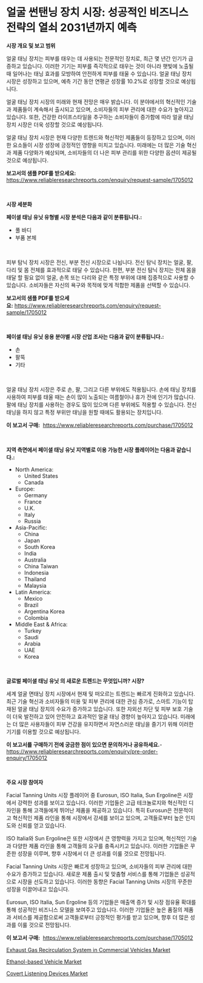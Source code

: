 <p><h1>얼굴 썬탠닝 장치 시장: 성공적인 비즈니스 전략의 열쇠 2031년까지 예측</h1></p><p><strong>시장 개요 및 보고 범위</strong></p>
<p><p>얼굴 태닝 장치는 피부를 태우는 데 사용되는 전문적인 장치로, 최근 몇 년간 인기가 급증하고 있습니다. 이러한 기기는 피부를 즉각적으로 태우는 것이 아니라 햇빛에 노출될 때 일어나는 태닝 효과를 모방하여 안전하게 피부를 태울 수 있습니다. 얼굴 태닝 장치 시장은 성장하고 있으며, 예측 기간 동안 연평균 성장률 10.2%로 성장할 것으로 예상됩니다.</p><p>얼굴 태닝 장치 시장의 미래와 현재 전망은 매우 밝습니다. 이 분야에서의 혁신적인 기술과 제품들이 계속해서 출시되고 있으며, 소비자들의 피부 관리에 대한 수요가 높아지고 있습니다. 또한, 건강한 라이프스타일을 추구하는 소비자들이 증가함에 따라 얼굴 태닝 장치 시장은 더욱 성장할 것으로 예상됩니다.</p><p>얼굴 태닝 장치 시장은 현재 다양한 트렌드와 혁신적인 제품들이 등장하고 있으며, 이러한 요소들이 시장 성장에 긍정적인 영향을 미치고 있습니다. 미래에는 더 많은 기술 혁신과 제품 다양화가 예상되며, 소비자들의 더 나은 피부 관리를 위한 다양한 옵션이 제공될 것으로 예상됩니다.</p></p>
<p><strong>보고서의 샘플 PDF를 받으세요:</strong> <a href="https://www.reliableresearchreports.com/enquiry/request-sample/1705012">https://www.reliableresearchreports.com/enquiry/request-sample/1705012</a></p>
<p>&nbsp;</p>
<p><strong>시장 세분화</strong></p>
<p><strong>페이셜 태닝 유닛 유형별 시장 분석은 다음과 같이 분류됩니다.:</strong></p>
<p><ul><li>풀 바디</li><li>부품 본체</li></ul></p>
<p>&nbsp;</p>
<p><p>피부 탐닉 장치 시장은 전신, 부분 전신 시장으로 나뉩니다. 전신 탐닉 장치는 얼굴, 팔, 다리 및 몸 전체를 효과적으로 태달 수 있습니다. 한편, 부분 전신 탐닉 장치는 전체 몸을 태달 할 필요 없이 얼굴, 손목 또는 다리와 같은 특정 부위에 대해 집중적으로 사용할 수 있습니다. 소비자들은 자신의 욕구와 목적에 맞게 적합한 제품을 선택할 수 있습니다.</p></p>
<p><strong>보고서의 샘플 PDF를 받으세요:</strong>&nbsp;<a href="https://www.reliableresearchreports.com/enquiry/request-sample/1705012">https://www.reliableresearchreports.com/enquiry/request-sample/1705012</a></p>
<p>&nbsp;</p>
<p><strong> 페이셜 태닝 유닛 응용 분야별 시장 산업 조사는 다음과 같이 분류됩니다.:</strong></p>
<p><ul><li>손</li><li>팔뚝</li><li>기타</li></ul></p>
<p>&nbsp;</p>
<p><p>얼굴 태닝 장치 시장은 주로 손, 팔, 그리고 다른 부위에도 적용됩니다. 손에 태닝 장치를 사용하여 피부를 태울 때는 손이 많이 노출되는 여름철이나 휴가 전에 인기가 많습니다. 팔에 태닝 장치를 사용하는 경우도 많이 있으며 다른 부위에도 적용할 수 있습니다. 전신 태닝을 하지 않고 특정 부위만 태닝을 원할 때에도 활용되는 장치입니다.</p></p>
<p><strong>이 보고서 구매:</strong>&nbsp; <a href="https://www.reliableresearchreports.com/purchase/1705012">https://www.reliableresearchreports.com/purchase/1705012</a></p>
<p>&nbsp;</p>
<p><strong>지역 측면에서 페이셜 태닝 유닛 지역별로 이용 가능한 시장 플레이어는 다음과 같습니다.:</strong></p>
<p><ul>
    <li>
        North America:
        <ul>
            <li>United States</li>
            <li>Canada</li>
        </ul>
    </li>
    <li>
        Europe:
        <ul>
            <li>Germany</li>
            <li>France</li>
            <li>U.K.</li>
            <li>Italy</li>
            <li>Russia</li>
        </ul>
    </li>
    <li>
        Asia-Pacific:
        <ul>
            <li>China</li>
            <li>Japan</li>
            <li>South Korea</li>
            <li>India</li>
            <li>Australia</li>
            <li>China Taiwan</li>
            <li>Indonesia</li>
            <li>Thailand</li>
            <li>Malaysia</li>
        </ul>
    </li>
    <li>
        Latin America:
        <ul>
            <li>Mexico</li>
            <li>Brazil</li>
            <li>Argentina Korea</li>
            <li>Colombia</li>
        </ul>
    </li>
    <li>
        Middle East & Africa:
        <ul>
            <li>Turkey</li>
            <li>Saudi</li>
            <li>Arabia</li>
            <li>UAE</li>
            <li>Korea</li>
        </ul>
    </li>
    </ul></p>
<p>&nbsp;</p>
<p><strong>글로벌 페이셜 태닝 유닛 의 새로운 트렌드는 무엇입니까? 시장?</strong></p>
<p><p>세계 얼굴 면태닝 장치 시장에서 현재 및 떠오르는 트렌드는 빠르게 진화하고 있습니다. 최근 기술 혁신과 소비자들의 미용 및 피부 관리에 대한 관심 증가로, 스마트 기능이 탑재된 얼굴 태닝 장치의 수요가 증가하고 있습니다. 또한 자외선 차단 및 피부 보호 기술이 더욱 발전하고 있어 안전하고 효과적인 얼굴 태닝 경향이 높아지고 있습니다. 미래에는 더 많은 사용자들이 피부 건강을 유지하면서 자연스러운 태닝을 즐기기 위해 이러한 기기를 이용할 것으로 예상됩니다.</p></p>
<p><strong>이 보고서를 구매하기 전에 궁금한 점이 있으면 문의하거나 공유하세요.</strong>- <a href="https://www.reliableresearchreports.com/enquiry/pre-order-enquiry/1705012">https://www.reliableresearchreports.com/enquiry/pre-order-enquiry/1705012</a></p>
<p>&nbsp;</p>
<p><strong>주요 시장 참여자</strong></p>
<p><p>Facial Tanning Units 시장 플레이어 중 Eurosun, ISO Italia, Sun Ergoline은 시장에서 강력한 성과를 보이고 있습니다. 이러한 기업들은 고급 테크놀로지와 혁신적인 디자인을 통해 고객들에게 뛰어난 제품을 제공하고 있습니다. 특히 Eurosun은 전문적이고 혁신적인 제품 라인을 통해 시장에서 강세를 보이고 있으며, 고객들로부터 높은 인지도와 신뢰를 얻고 있습니다.</p><p>ISO Italia와 Sun Ergoline은 또한 시장에서 큰 영향력을 가지고 있으며, 혁신적인 기술과 다양한 제품 라인을 통해 고객들의 요구를 충족시키고 있습니다. 이러한 기업들은 꾸준한 성장을 이루며, 향후 시장에서 더 큰 성과를 이룰 것으로 전망됩니다.</p><p>Facial Tanning Units 시장은 빠르게 성장하고 있으며, 소비자들의 피부 관리에 대한 수요가 증가하고 있습니다. 새로운 제품 출시 및 맞춤형 서비스를 통해 기업들은 성공적으로 시장을 선도하고 있습니다. 이러한 동향은 Facial Tanning Units 시장의 꾸준한 성장을 이끌어내고 있습니다.</p><p>Eurosun, ISO Italia, Sun Ergoline 등의 기업들은 매출액 증가 및 시장 점유율 확대를 통해 성공적인 비즈니스 모델을 보여주고 있습니다. 이러한 기업들은 높은 품질의 제품과 서비스를 제공함으로써 고객들로부터 긍정적인 평가를 받고 있으며, 향후 더 많은 성과를 이룰 것으로 전망됩니다.</p></p>
<p><strong>이 보고서 구매:</strong>&nbsp;&nbsp;<a href="https://www.reliableresearchreports.com/purchase/1705012">https://www.reliableresearchreports.com/purchase/1705012</a></p>
<p><p><a href="https://simplistic-meeting-7ee.notion.site/Exhaust-Gas-Recirculation-System-in-Commercial-Vehicles-Market-Provides-a-Comprehensive-Analysis-Inc-6e2a6fc93e29446992690e16c8a6cbe5">Exhaust Gas Recirculation System in Commercial Vehicles Market</a></p><p><a href="https://skillful-vermicelli-b89.notion.site/Ethanol-based-Vehicle-Market-Size-Growth-and-Forecast-from-2024-2031-d89923808a51404980a2aa52081b075c">Ethanol-based Vehicle Market</a></p><p><a href="https://github.com/Sinjinluong3e0awx2m195k76/Market-Research-Report-List-1/blob/main/covert-listening-devices-market.md">Covert Listening Devices Market</a></p></p>
